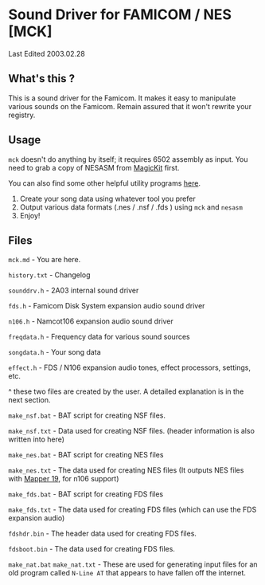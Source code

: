 # Sound Driver for FAMICOM / NES [MCK] #
Last Edited 2003.02.28
        
## What's this ?
This is a sound driver for the Famicom.
It makes it easy to manipulate various sounds on the Famicom.
Remain assured that it won't rewrite your registry.

## Usage
`mck` doesn't do anything by itself; it requires 6502 assembly as input.
You need to grab a copy of NESASM from [MagicKit](http://www.magicengine.com/mkit/index.html) first.

You can also find some other helpful utility programs [here](https://www.zophar.net/utilities/nsf.html).

1. Create your song data using whatever tool you prefer
2. Output various data formats (.nes / .nsf / .fds ) using `mck` and `nesasm`
3. Enjoy!

## Files
`mck.md` - You are here.

`history.txt` - Changelog

`sounddrv.h` - 2A03 internal sound driver

`fds.h` - Famicom Disk System expansion audio sound driver

`n106.h` - Namcot106 expansion audio sound driver

`freqdata.h` - Frequency data for various sound sources




`songdata.h` - Your song data

`effect.h` - FDS / N106 expansion audio tones, effect processors, settings, etc.

 ^ these two files are created by the user. A detailed explanation is in the next section.
 
 
`make_nsf.bat` - BAT script for creating NSF files.
 
`make_nsf.txt` - Data used for creating NSF files. (header information is also written into here)
 
`make_nes.bat` - BAT script for creating NES files

`make_nes.txt` - The data used for creating NES files (It outputs NES files with [Mapper 19](https://wiki.nesdev.com/w/index.php/INES_Mapper_019), for n106 support)

`make_fds.bat` - BAT script for creating FDS files

`make_fds.txt` - The data used for creating FDS files (which can use the FDS expansion audio)

`fdshdr.bin` - The header data used for creating FDS files.

`fdsboot.bin` - The data used for creating FDS files.

`make_nat.bat`
`make_nat.txt` - These are used for generating input files for an old program called `N-Line AT` that appears to have fallen off the internet.
 
 
